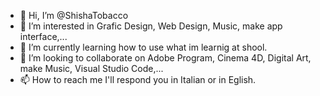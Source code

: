 - 👋 Hi, I’m @ShishaTobacco
- 👀 I’m interested in Grafic Design, Web Design, Music, make app interface,...
- 🌱 I’m currently learning how to use what im learnig at shool.
- 💞️ I’m looking to collaborate on Adobe Program, Cinema 4D, Digital Art, make Music, Visual Studio Code,...
- 📫 How to reach me I'll respond you in Italian or in Eglish.

<!---
ShishaTobacco/ShishaTobacco is a ✨ special ✨ repository because its `README.md` (this file) appears on your GitHub profile.
You can click the Preview link to take a look at your changes.
--->

